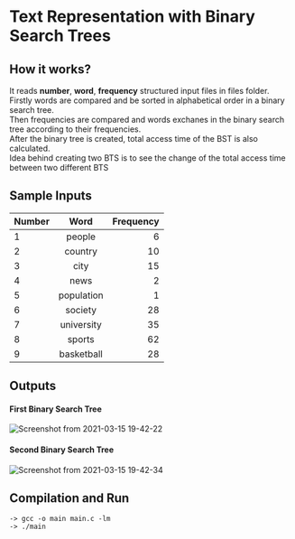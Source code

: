 # Text Representation with Binary Search Trees
## How it works?
It reads __number__, __word__, __frequency__ structured input files in files folder. <br>
Firstly words are compared and be sorted in alphabetical order in a binary search tree. <br>
Then frequencies are compared and words exchanes in the binary search tree according to their frequencies.<br>
After the binary tree is created, total access time of the BST is also calculated. <br>
Idea behind creating two BTS is to see the change of the total access time between two different BTS

## Sample Inputs 
| Number| Word          | Frequency |
| ----- |:-------------:| ----------:|
| 1     | people     |6|
|2| country|10|
| 3     | city |15|
| 4     | news    |2|
| 5     | population   |1|
| 6     | society    |28|
| 7     | university    |35|
| 8     | sports    |62|
|9|basketball|28
## Outputs 
#### First Binary Search Tree
![Screenshot from 2021-03-15 19-42-22](https://user-images.githubusercontent.com/42295478/111189086-c92b2980-85c6-11eb-8b32-7722fa42d945.png)

#### Second Binary Search Tree 
![Screenshot from 2021-03-15 19-42-34](https://user-images.githubusercontent.com/42295478/111189123-d2b49180-85c6-11eb-8f65-319ef4654fc8.png)


## Compilation and Run

```
-> gcc -o main main.c -lm
-> ./main
```
